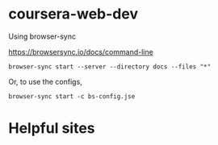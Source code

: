 # coursera-web-dev

Using browser-sync

https://browsersync.io/docs/command-line

```
browser-sync start --server --directory docs --files "*"
```

Or, to use the configs,

```
browser-sync start -c bs-config.jse
```

# Helpful sites
